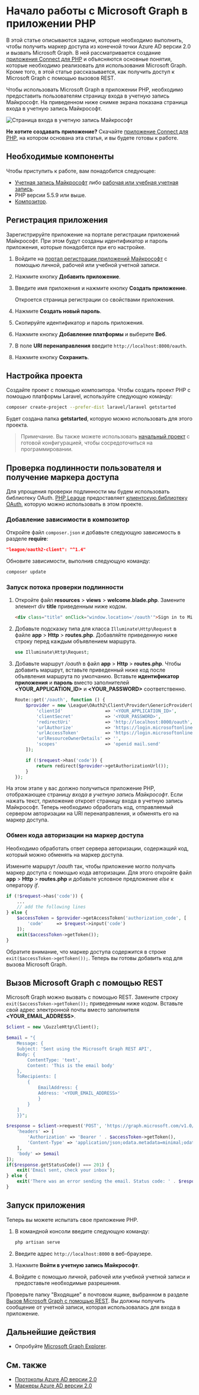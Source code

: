 # <a name="get-started-with-microsoft-graph-in-a-php-app"></a>Начало работы с Microsoft Graph в приложении PHP

В этой статье описываются задачи, которые необходимо выполнить, чтобы получить маркер доступа из конечной точки Azure AD версии 2.0 и вызвать Microsoft Graph. В ней рассматривается создание [приложения Connect для PHP](https://github.com/microsoftgraph/php-connect-rest-sample) и объясняются основные понятия, которые необходимо реализовать для использования Microsoft Graph. Кроме того, в этой статье рассказывается, как получить доступ к Microsoft Graph с помощью вызовов REST.

Чтобы использовать Microsoft Graph в приложении PHP, необходимо предоставить пользователям страницу входа в учетную запись Майкрософт. На приведенном ниже снимке экрана показана страница входа в учетную запись Майкрософт.

![Страница входа в учетную запись Майкрософт](images/MicrosoftSignIn.png)

**Не хотите создавать приложение?** Скачайте [приложение Connect для PHP](https://github.com/microsoftgraph/php-connect-rest-sample), на котором основана эта статья, и вы будете готовы к работе.


## <a name="prerequisites"></a>Необходимые компоненты

Чтобы приступить к работе, вам понадобится следующее: 

- [Учетная запись Майкрософт](https://www.outlook.com/) либо [рабочая или учебная учетная запись](http://dev.office.com/devprogram).
- PHP версии 5.5.9 или выше.
- [Композитор](https://getcomposer.org/).


## <a name="register-the-application"></a>Регистрация приложения
Зарегистрируйте приложение на портале регистрации приложений Майкрософт. При этом будут созданы идентификатор и пароль приложения, которые понадобятся при его настройке.

1. Войдите на [портал регистрации приложений Майкрософт](https://apps.dev.microsoft.com/) с помощью личной, рабочей или учебной учетной записи.

2. Нажмите кнопку **Добавить приложение**.

3. Введите имя приложения и нажмите кнопку **Создать приложение**. 
    
    Откроется страница регистрации со свойствами приложения.

4. Нажмите **Создать новый пароль**.

5. Скопируйте идентификатор и пароль приложения.

6. Нажмите кнопку **Добавление платформы** и выберите **Веб**.

7. В поле **URI перенаправления** введите `http://localhost:8000/oauth`.

8. Нажмите кнопку **Сохранить**.


## <a name="configure-the-project"></a>Настройка проекта

Создайте проект с помощью композитора. Чтобы создать проект PHP с помощью платформы Laravel, используйте следующую команду:

```bash
composer create-project --prefer-dist laravel/laravel getstarted
```
 
Будет создана папка **getstarted**, которую можно использовать для этого проекта.

> Примечание. Вы также можете использовать [начальный проект](https://github.com/microsoftgraph/php-connect-rest-sample/tree/master/starter-project) с готовой конфигурацией, чтобы сосредоточиться на программировании.

## <a name="authenticate-the-user-and-get-an-access-token"></a>Проверка подлинности пользователя и получение маркера доступа
Для упрощения проверки подлинности мы будем использовать библиотеку OAuth. [PHP League](http://thephpleague.com/) предоставляет [клиентскую библиотеку OAuth](https://github.com/thephpleague/oauth2-client), которую можно использовать в этом проекте.

### <a name="add-the-dependency-to-composer"></a>Добавление зависимости в композитор

Откройте файл `composer.json` и добавьте следующую зависимость в разделе **require**:

```json
"league/oauth2-client": "^1.4"
```

Обновите зависимости, выполнив следующую команду:

```bash
composer update
```

### <a name="start-the-authentication-flow"></a>Запуск потока проверки подлинности

1. Откройте файл **resources** > **views** > **welcome.blade.php**. Замените элемент div **title** приведенным ниже кодом.
    ```html
    <div class="title" onClick="window.location='/oauth'">Sign in to Microsoft</div>
    ```
    
2. Добавьте подсказку типа для класса `Illuminate\Http\Request` в файле **app** > **Http** > **routes.php**. Добавляйте приведенную ниже строку перед каждым объявлением маршрута.
    ```php
    use Illuminate\Http\Request;
    ```
    
3. Добавьте маршрут */oauth* в файл **app** > **Http** > **routes.php**. Чтобы добавить маршрут, вставьте приведенный ниже код после объявления маршрута по умолчанию. Вставьте **идентификатор приложения** и **пароль** вместо заполнителей **\<YOUR_APPLICATION_ID\>** и **\<YOUR_PASSWORD\>** соответственно.
    ```php
    Route::get('/oauth', function () {
        $provider = new \League\OAuth2\Client\Provider\GenericProvider([
            'clientId'                => '<YOUR_APPLICATION_ID>',
            'clientSecret'            => '<YOUR_PASSWORD>',
            'redirectUri'             => 'http://localhost:8000/oauth',
            'urlAuthorize'            => 'https://login.microsoftonline.com/common/oauth2/v2.0/authorize',
            'urlAccessToken'          => 'https://login.microsoftonline.com/common/oauth2/v2.0/token',
            'urlResourceOwnerDetails' => '',
            'scopes'                  => 'openid mail.send'
        ]);

        if (!$request->has('code')) {
            return redirect($provider->getAuthorizationUrl());
        }
    });
    ```
    
На этом этапе у вас должно получиться приложение PHP, отображающее страницу *входа в учетную запись Майкрософт*. Если нажать текст, приложение откроет страницу входа в учетную запись Майкрософт. Теперь необходимо обработать код, отправляемый сервером авторизации на URI перенаправления, и обменять его на маркер доступа.

### <a name="exchange-the-authorization-code-for-an-access-token"></a>Обмен кода авторизации на маркер доступа

Необходимо обработать ответ сервера авторизации, содержащий код, который можно обменять на маркер доступа.

Измените маршрут */oauth* так, чтобы приложение могло получать маркер доступа с помощью кода авторизации. Для этого откройте файл **app** > **Http** > **routes.php** и добавьте условное предложение *else* к оператору *if*.

```php
if (!$request->has('code')) {
    ...
    // add the following lines
} else {
    $accessToken = $provider->getAccessToken('authorization_code', [
        'code'     => $request->input('code')
    ]);
    exit($accessToken->getToken());
}
```
    
Обратите внимание, что маркер доступа содержится в строке `exit($accessToken->getToken());`. Теперь вы готовы добавить код для вызова Microsoft Graph. 

## <a name="call-microsoft-graph-using-rest"></a>Вызов Microsoft Graph с помощью REST
Microsoft Graph можно вызвать с помощью REST. Замените строку `exit($accessToken->getToken());` приведенным ниже кодом. Вставьте свой адрес электронной почты вместо заполнителя **\<YOUR_EMAIL_ADDRESS\>**.

```php
$client = new \GuzzleHttp\Client();

$email = "{
    Message: {
    Subject: 'Sent using the Microsoft Graph REST API',
    Body: {
        ContentType: 'text',
        Content: 'This is the email body'
    },
    ToRecipients: [
        {
            EmailAddress: {
            Address: '<YOUR_EMAIL_ADDRESS>'
            }
        }
    ]
    }}";

$response = $client->request('POST', 'https://graph.microsoft.com/v1.0/me/sendmail', [
    'headers' => [
        'Authorization' => 'Bearer ' . $accessToken->getToken(),
        'Content-Type' => 'application/json;odata.metadata=minimal;odata.streaming=true'
    ],
    'body' => $email
]);
if($response.getStatusCode() === 201) {
    exit('Email sent, check your inbox');
} else {
    exit('There was an error sending the email. Status code: ' . $response.getStatusCode());
}
```

## <a name="run-the-app"></a>Запуск приложения
Теперь вы можете испытать свое приложение PHP.

1. В командной консоли введите следующую команду:
    ```bash
    php artisan serve
    ```
    
2. Введите адрес `http://localhost:8000` в веб-браузере.
3. Нажмите **Войти в учетную запись Майкрософт**.
4. Войдите с помощью личной, рабочей или учебной учетной записи и предоставьте необходимые разрешения.

Проверьте папку "Входящие" в почтовом ящике, выбранном в разделе [Вызов Microsoft Graph с помощью REST](#call-microsoft-graph-using-rest). Вы должны получить сообщение от учетной записи, которая использовалась для входа в приложение.

## <a name="next-steps"></a>Дальнейшие действия
- Опробуйте [Microsoft Graph Explorer](https://graph.microsoft.io/graph-explorer).


## <a name="see-also"></a>См. также
* [Протоколы Azure AD версии 2.0](https://azure.microsoft.com/en-us/documentation/articles/active-directory-v2-protocols/)
* [Маркеры Azure AD версии 2.0](https://azure.microsoft.com/en-us/documentation/articles/active-directory-v2-tokens/)
